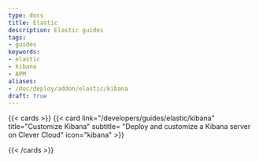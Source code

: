 ```yaml
---
type: docs
title: Elastic
description: Elastic guides
tags:
- guides
keywords:
- elastic
- kibana
- APM
aliases:
- /doc/deploy/addon/elastic/kibana
draft: true
---
```

{{< cards >}}
 {{< card link="/developers/guides/elastic/kibana" title="Customize Kibana" subtitle= "Deploy and customize a Kibana server on Clever Cloud" icon="kibana" >}}

{{< /cards >}}
